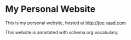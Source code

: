# My Personal Website

This is my personal website, hosted at http://joe-raad.com

This website is annotated with schema.org vocabulary.
